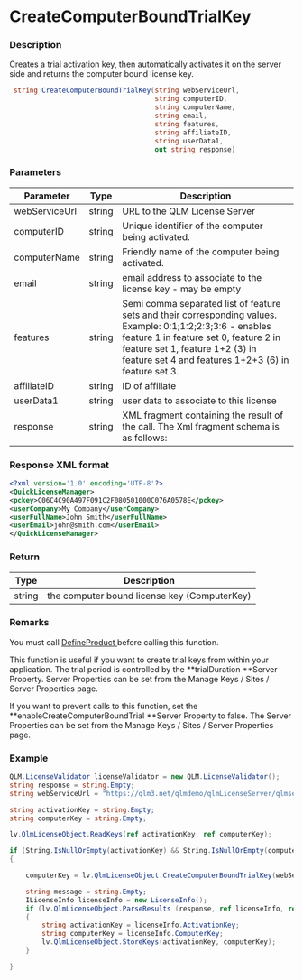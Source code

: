 # CreateComputerBoundTrialKey

### Description

Creates a trial activation key, then automatically activates it on the server side and returns the computer bound license key.

```c#
 string CreateComputerBoundTrialKey(string webServiceUrl, 
                                    string computerID, 
                                    string computerName, 
                                    string email, 
                                    string features, 
                                    string affiliateID, 
                                    string userData1, 
                                    out string response)


```

### Parameters

| Parameter     |  Type  | Description                                                                                                                                                                                                                                    |
| ------------- | :----: | ---------------------------------------------------------------------------------------------------------------------------------------------------------------------------------------------------------------------------------------------- |
| webServiceUrl | string | URL to the QLM License Server                                                                                                                                                                                                                  |
| computerID    | string | Unique identifier of the computer being activated.                                                                                                                                                                                             |
| computerName  | string | Friendly name of the computer being activated.                                                                                                                                                                                                 |
| email         | string | email address to associate to the license key - may be empty                                                                                                                                                                                   |
| features      | string | Semi comma separated list of feature sets and their corresponding values. Example: 0:1;1:2;2:3;3:6 - enables feature 1 in feature set 0, feature 2 in feature set 1, feature 1+2 (3) in feature set 4 and features 1+2+3 (6) in feature set 3. |
| affiliateID   | string | ID of affiliate                                                                                                                                                                                                                                |
| userData1     | string | user data to associate to this license                                                                                                                                                                                                         |
| response      | string | XML fragment containing the result of the call. The Xml fragment schema is as follows:                                                                                                                                                         |

### Response XML format

```xml
<?xml version='1.0' encoding='UTF-8'?>
<QuickLicenseManager>
<pckey>C06C4C90A497F091C2F080501000C076A0578E</pckey>
<userCompany>My Company</userCompany>
<userFullName>John Smith</userFullName>
<userEmail>john@smith.com</userEmail>
</QuickLicenseManager>

```

### Return

| Type   | Description                                  |
| ------ | -------------------------------------------- |
| string | the computer bound license key (ComputerKey) |

### Remarks

You must call [DefineProduct ](https://soraco.readme.io/reference/defineproduct)before calling this function.

This function is useful if you want to create trial keys from within your application. The trial period is controlled by the \*\*trialDuration \*\*Server Property. Server Properties can be set from the Manage Keys / Sites / Server Properties page.

If you want to prevent calls to this function, set the \*\*enableCreateComputerBoundTrial \*\*Server Property to false. The Server Properties can be set from the Manage Keys / Sites / Server Properties page.

### Example

```c#
QLM.LicenseValidator licenseValidator = new QLM.LicenseValidator();
string response = string.Empty;
string webServiceUrl = "https://qlm3.net/qlmdemo/qlmLicenseServer/qlmservice.asmx";

string activationKey = string.Empty;
string computerKey = string.Empty;

lv.QlmLicenseObject.ReadKeys(ref activationKey, ref computerKey);

if (String.IsNullOrEmpty(activationKey) && String.IsNullOrEmpty(computerKey))
{

    computerKey = lv.QlmLicenseObject.CreateComputerBoundTrialKey(webServiceUrl,         Environment.MachineName, Environment.MachineName, "None", string.Empty, string.Empty, string.Empty, out response); 

    string message = string.Empty;
    ILicenseInfo licenseInfo = new LicenseInfo();
    if (lv.QlmLicenseObject.ParseResults (response, ref licenseInfo, ref message))
    {
        string activationKey = licenseInfo.ActivationKey;
        string computerKey = licenseInfo.ComputerKey;
        lv.QlmLicenseObject.StoreKeys(activationKey, computerKey);
    }

}
```
